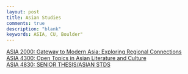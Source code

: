 ```yaml
---
layout: post
title: Asian Studies
comments: true
description: "blank"
keywords: ASIA, CU, Boulder"
---
```

<body>
	<div><a href="../pages/ASIA-2000">ASIA 2000: Gateway to Modern Asia: Exploring Regional Connections</a></div>
	<div><a href="../pages/ASIA-4300">ASIA 4300: Open Topics in Asian Literature and Culture</a></div>
	<div><a href="../pages/ASIA-4830">ASIA 4830: SENIOR THESIS/ASIAN STDS</a></div>
</body>